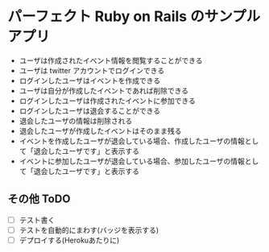 # パーフェクト Ruby on Rails のサンプルアプリ

 * ユーザは作成されたイベント情報を閲覧することができる
 * ユーザは twitter アカウントでログインできる
 * ログインしたユーザはイベントを作成できる
 * ユーザは自分が作成したイベントであれば削除できる
 * ログインしたユーザは作成されたイベントに参加できる
 * ログインしたユーザは退会することができる
 * 退会したユーザの情報は削除される
 * 退会したユーザが作成したイベントはそのまま残る
 * イベントを作成したユーザが退会している場合、作成したユーザの情報として「退会したユーザです」と表示する
 * イベントに参加したユーザが退会している場合、参加したユーザの情報として「退会したユーザです」と表示する

## その他 ToDO
 - [ ] テスト書く
 - [ ] テストを自動的にまわす(バッジを表示する)
 - [ ] デプロイする(Herokuあたりに)

